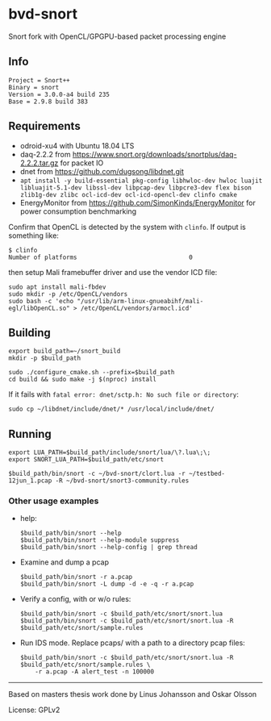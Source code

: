 # bvd-snort

Snort fork with OpenCL/GPGPU-based packet processing engine

## Info

    Project = Snort++
    Binary = snort
    Version = 3.0.0-a4 build 235
    Base = 2.9.8 build 383

## Requirements

* odroid-xu4 with Ubuntu 18.04 LTS
* daq-2.2.2 from https://www.snort.org/downloads/snortplus/daq-2.2.2.tar.gz for packet IO
* dnet from https://github.com/dugsong/libdnet.git
* `apt install -y build-essential pkg-config libhwloc-dev hwloc luajit libluajit-5.1-dev libssl-dev libpcap-dev libpcre3-dev flex bison zlib1g-dev zlibc ocl-icd-dev ocl-icd-opencl-dev clinfo cmake`
* EnergyMonitor from https://github.com/SimonKinds/EnergyMonitor for power consumption benchmarking

Confirm that OpenCL is detected by the system with `clinfo`. If output is something like:

```
$ clinfo
Number of platforms                               0
```

then setup Mali framebuffer driver and use the vendor ICD file:

```
sudo apt install mali-fbdev
sudo mkdir -p /etc/OpenCL/vendors
sudo bash -c 'echo "/usr/lib/arm-linux-gnueabihf/mali-egl/libOpenCL.so" > /etc/OpenCL/vendors/armocl.icd'
```

## Building

```
export build_path=~/snort_build
mkdir -p $build_path

sudo ./configure_cmake.sh --prefix=$build_path
cd build && sudo make -j $(nproc) install
```

If it fails with `fatal error: dnet/sctp.h: No such file or directory`:

```
sudo cp ~/libdnet/include/dnet/* /usr/local/include/dnet/
```

## Running

```shell
export LUA_PATH=$build_path/include/snort/lua/\?.lua\;\;
export SNORT_LUA_PATH=$build_path/etc/snort

$build_path/bin/snort -c ~/bvd-snort/clort.lua -r ~/testbed-12jun_1.pcap -R ~/bvd-snort/snort3-community.rules
```

### Other usage examples

* help:

    ```shell
    $build_path/bin/snort --help
    $build_path/bin/snort --help-module suppress
    $build_path/bin/snort --help-config | grep thread
    ```

* Examine and dump a pcap

    ```shell
    $build_path/bin/snort -r a.pcap
    $build_path/bin/snort -L dump -d -e -q -r a.pcap
    ```

* Verify a config, with or w/o rules:

    ```shell
    $build_path/bin/snort -c $build_path/etc/snort/snort.lua
    $build_path/bin/snort -c $build_path/etc/snort/snort.lua -R $build_path/etc/snort/sample.rules
    ```

* Run IDS mode. Replace pcaps/ with a path to a directory pcap files:

    ```shell
    $build_path/bin/snort -c $build_path/etc/snort/snort.lua -R $build_path/etc/snort/sample.rules \
        -r a.pcap -A alert_test -n 100000
    ```

---

Based on masters thesis work done by Linus Johansson and Oskar Olsson

License: GPLv2
